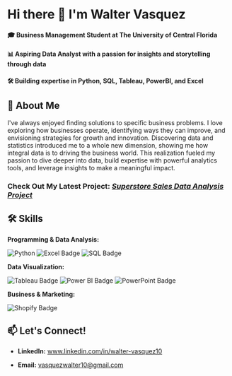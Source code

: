 # Hi there 👋 I'm Walter Vasquez
#### 🎓 Business Management Student at The University of Central Florida

#### 📊 Aspiring Data Analyst with a passion for insights and storytelling through data

#### 🛠️ Building expertise in Python, SQL, Tableau, PowerBI, and Excel 


## 🌟 About Me
I've always enjoyed finding solutions to specific business problems. I love exploring how businesses operate, identifying ways they can improve, and envisioning strategies for growth and innovation. Discovering data and statistics introduced me to a whole new dimension, showing me how integral data is to driving the business world. This realization fueled my passion to dive deeper into data, build expertise with powerful analytics tools, and leverage insights to make a meaningful impact.

### Check Out My Latest Project:  ***[Superstore Sales Data Analysis Project](https://github.com/waltervas10/Superstore-Sales-Project)***

## 🛠️ Skills

**Programming & Data Analysis:** 

 ![Python](https://img.shields.io/badge/python-3670A0?style=for-the-badge&logo=python&logoColor=ffdd54)   ![Excel Badge](https://img.shields.io/badge/Excel-Advanced-brightgreen?logo=microsoft-excel&logoColor=white&style=for-the-badge)   ![SQL Badge](https://img.shields.io/badge/SQL-Skills-CC2927?logo=postgresql&logoColor=white&style=for-the-badge)



**Data Visualization:** 

 ![Tableau Badge](https://img.shields.io/badge/Tableau-Skills-blue?logo=Tableau&logoColor=white&style=flat) ![Power BI Badge](https://img.shields.io/badge/Power%20BI-Skills-F2C811?logo=Power%20BI&logoColor=black&style=flat)   ![PowerPoint Badge](https://img.shields.io/badge/PowerPoint-Skills-B7472A?logo=microsoft-powerpoint&logoColor=white&style=flat)





**Business & Marketing:**

![Shopify Badge](https://img.shields.io/badge/Shopify-Skills-8DB543?logo=Shopify&logoColor=white&style=flat)



## 📫 Let's Connect!
- **LinkedIn:** www.linkedin.com/in/walter-vasquez10

- **Email:** vasquezwalter10@gmail.com








